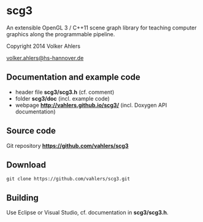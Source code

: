 scg3
====

An extensible OpenGL 3 / C++11 scene graph library for teaching computer graphics along the programmable pipeline.

Copyright 2014 Volker Ahlers

volker.ahlers@hs-hannover.de

## Documentation and example code

* header file **scg3/scg3.h** (cf. comment)
* folder **scg3/doc** (incl. example code)
* webpage **http://vahlers.github.io/scg3/** (incl. Doxygen API documentation) 

## Source code

Git repository **https://github.com/vahlers/scg3**

## Download

`git clone https://github.com/vahlers/scg3.git`

## Building

Use Eclipse or Visual Studio, cf. documentation in **scg3/scg3.h**.
